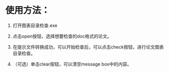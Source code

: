 # 使用方法：

1. 打开图表目录检查.exe

2. 点击open按钮，选择想要检查的doc格式的论文。

3. 在提示文件转换成功，可以开始检查后，可以点击check按钮，进行论文图表目录检查。

4. （可选）单击clear按钮，可以清空message box中的内容。